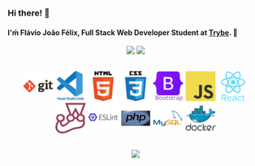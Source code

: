 ### Hi there! 👋
#### I'ḿ Flávio João Félix, Full Stack Web Developer Student at [Trybe](https://github.com/betrybe). 💚

<!--
**flaviojoaofelix/flaviojoaofelix** is a ✨ _special_ ✨ repository because its `README.md` (this file) appears on your GitHub profile.

Here are some ideas to get you started:

- 🔭 I’m currently working on ...
- 🌱 I’m currently learning ...
- 👯 I’m looking to collaborate on ...
- 🤔 I’m looking for help with ...
- 💬 Ask me about ...
- 📫 How to reach me: ...
- 😄 Pronouns: ...
- ⚡ Fun fact: ...
-->

<div align="center">
  <img height="180em" src="https://github-readme-stats.vercel.app/api?username=flaviojoaofelix&show_icons=true&theme=dark&include_all_commits=true&count_private=true"/>
  <img height="180em" src="https://github-readme-stats.vercel.app/api/top-langs/?username=flaviojoaofelix&layout=compact&langs_count=7&theme=dark"/>
</div>

##

<div align="center">
  <img height="60em" src="https://raw.githubusercontent.com/devicons/devicon/master/icons/git/git-original-wordmark.svg" />
  <img height="60em" src="https://raw.githubusercontent.com/devicons/devicon/master/icons/vscode/vscode-original-wordmark.svg" />
  <img height="60em" src="https://raw.githubusercontent.com/devicons/devicon/master/icons/html5/html5-original-wordmark.svg" />
  <img height="60em" src="https://raw.githubusercontent.com/devicons/devicon/master/icons/css3/css3-original-wordmark.svg" />
  <img height="60em" src="https://raw.githubusercontent.com/devicons/devicon/master/icons/bootstrap/bootstrap-original-wordmark.svg" />
  <img height="60em" src="https://raw.githubusercontent.com/devicons/devicon/master/icons/javascript/javascript-original.svg" />
  <img height="60em" src="https://raw.githubusercontent.com/devicons/devicon/master/icons/react/react-original-wordmark.svg" />
  <img height="60em" src="https://raw.githubusercontent.com/devicons/devicon/master/icons/jest/jest-plain.svg" />
  <img height="60em" src="https://raw.githubusercontent.com/devicons/devicon/master/icons/eslint/eslint-original-wordmark.svg" />
  <img height="60em" src="https://raw.githubusercontent.com/devicons/devicon/master/icons/php/php-original.svg" />
  <img height="60em" src="https://raw.githubusercontent.com/devicons/devicon/master/icons/mysql/mysql-original-wordmark.svg" />
  <img height="60em" src="https://raw.githubusercontent.com/devicons/devicon/master/icons/docker/docker-original-wordmark.svg" />
</div>

##

<div align="center"> 
  <a href="https://www.linkedin.com/in/flaviojoaofelix/" target="_blank"><img src="https://img.shields.io/badge/-LinkedIn-%230077B5?style=for-the-badge&logo=linkedin&logoColor=white" target="_blank"></a>
</div>
